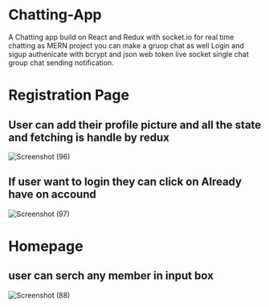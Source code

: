 # Chatting-App
A Chatting app build on React and Redux with socket.io for real time chatting as MERN project you can make a gruop chat as well Login and sigup authenicate with bcrypt and json web token live socket single chat group chat sending notification.
# Registration Page
## User can add their profile picture and all the state and fetching is handle by redux
![Screenshot (96)](https://user-images.githubusercontent.com/95868808/168769221-5c545432-0ceb-46fe-a8eb-aeee7e0f2a60.png)

## If user want to login they can click on Already have on accound
![Screenshot (97)](https://user-images.githubusercontent.com/95868808/168771142-d7ce8aea-92a5-41ae-ad31-6737d8f43fd8.png)

# Homepage
## user can serch any member in input box
![Screenshot (88)]()
